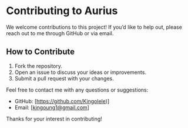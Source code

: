 # Contributing to Aurius

We welcome contributions to this project! If you’d like to help out, please reach out to me through GitHub or via email.

## How to Contribute
1. Fork the repository.
2. Open an issue to discuss your ideas or improvements.
3. Submit a pull request with your changes.

Feel free to contact me with any questions or suggestions:
- GitHub: [https://github.com/Kingolele)]
- Email: [kingoung1@gmail.com]

Thanks for your interest in contributing!
